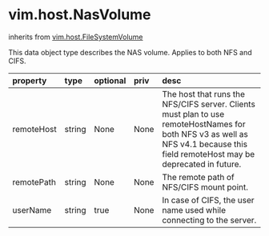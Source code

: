 vim.host.NasVolume
==================
inherits from [vim.host.FileSystemVolume](docs/vim.host.FileSystemVolume.md)


This data object type describes the NAS volume.  Applies to both   NFS and CIFS.

| property | type | optional | priv | desc |
|:---------|:-----|:---------|:-----|:-----|
| remoteHost | string | None | None | The host that runs the NFS/CIFS server.   Clients must plan to use remoteHostNames for both NFS v3   as well as NFS v4.1 because this field remoteHost may be   deprecated in future. |
| remotePath | string | None | None | The remote path of NFS/CIFS mount point. |
| userName | string | true | None | In case of CIFS, the user name used while connecting to the server. |


